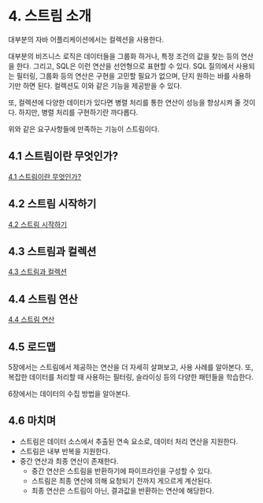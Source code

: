 # 4. 스트림 소개

대부분의 자바 어플리케이션에서는 컬렉션을 사용한다.

대부분의 비즈니스 로직은 데이터들을 그룹화 하거나, 특정 조건의 값을 찾는 등의 연산을 한다. 그리고, SQL은 이런 연산을 선언형으로 표현할 수 있다. 
SQL 질의에서 사용되는 필터링, 그룹화 등의 연산은 구현을 고민할 필요가 없으며, 단지 원하는 바를 사용하기만 하면 된다. 
컬렉션도 이와 같은 기능을 제공받을 수 있다.

또, 컬렉션에 다양한 데이터가 있다면 병렬 처리를 통한 연산이 성능을 향상시켜 줄 것이다. 하지만, 병렬 처리를 구현하기란 까다롭다. 

위와 같은 요구사항들에 만족하는 기능이 스트림이다.

## 4.1 스트림이란 무엇인가?

[4.1 스트림이란 무엇인가?](https://github.com/zangsu/study-note/blob/main/Language/Java/%EB%AA%A8%EB%8D%98%20%EC%9E%90%EB%B0%94%20%EC%9D%B8%20%EC%95%A1%EC%85%98/4.%20%EC%8A%A4%ED%8A%B8%EB%A6%BC%20%EC%86%8C%EA%B0%9C/4.1%20%EC%8A%A4%ED%8A%B8%EB%A6%BC%EC%9D%B4%EB%9E%80%20%EB%AC%B4%EC%97%87%EC%9D%B8%EA%B0%80%3F.md)

## 4.2 스트림 시작하기

[4.2 스트림 시작하기](https://github.com/zangsu/study-note/blob/main/Language/Java/%EB%AA%A8%EB%8D%98%20%EC%9E%90%EB%B0%94%20%EC%9D%B8%20%EC%95%A1%EC%85%98/4.%20%EC%8A%A4%ED%8A%B8%EB%A6%BC%20%EC%86%8C%EA%B0%9C/4.2%20%EC%8A%A4%ED%8A%B8%EB%A6%BC%20%EC%8B%9C%EC%9E%91%ED%95%98%EA%B8%B0.md)

## 4.3 스트림과 컬렉션

[4.3 스트림과 컬렉션](https://github.com/zangsu/study-note/blob/main/Language/Java/%EB%AA%A8%EB%8D%98%20%EC%9E%90%EB%B0%94%20%EC%9D%B8%20%EC%95%A1%EC%85%98/4.%20%EC%8A%A4%ED%8A%B8%EB%A6%BC%20%EC%86%8C%EA%B0%9C/4.3%20%EC%8A%A4%ED%8A%B8%EB%A6%BC%EA%B3%BC%20%EC%BB%AC%EB%A0%89%EC%85%98.md)

## 4.4 스트림 연산

[4.4 스트림 연산](https://github.com/zangsu/study-note/blob/main/Language/Java/%EB%AA%A8%EB%8D%98%20%EC%9E%90%EB%B0%94%20%EC%9D%B8%20%EC%95%A1%EC%85%98/4.%20%EC%8A%A4%ED%8A%B8%EB%A6%BC%20%EC%86%8C%EA%B0%9C/4.4%20%EC%8A%A4%ED%8A%B8%EB%A6%BC%20%EC%97%B0%EC%82%B0.md)

## 4.5 로드맵

5장에서는 스트림에서 제공하는 연산을 더 자세히 살펴보고, 사용 사례를 알아본다. 또, 복잡한 데이터를 처리할 때 사용하는 필터링, 슬라이싱 등의 다양한 패턴들을 학습한다.

6장에서는 데이터의 수집 방법을 알아본다.

## 4.6 마치며

- 스트림은 데이터 소스에서 추출된 연속 요소로, 데이터 처리 연산을 지원한다.
- 스트림은 내부 반복을 지원한다.
- 중간 연산과 최종 연산이 존재한다.
	- 중간 연산은 스트림을 반환하기에 파이프라인을 구성할 수 있다. 
	- 스트림은 최종 연산에 의해 요청되기 전까지 게으르게 계산된다.
	- 최종 연산은 스트림이 아닌, 결과값을 반환하는 연산에 해당한다.
